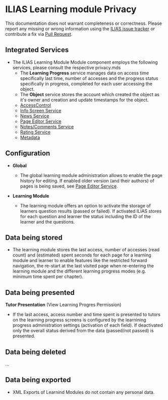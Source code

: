 # ILIAS Learning module Privacy

This documentation does not warrant completeness or correctness. Please report any
missing or wrong information using the [ILIAS issue tracker](https://mantis.ilias.de)
or contribute a fix via [Pull Request](../../docs/development/contributing.md#pull-request-to-the-repositories).

## Integrated Services

- The ILIAS Learning Module Module component employs the following services, please consult the respective privacy.mds
    - The **Learning Progress** service manages data on access time specifically last time, number of accesses and the progress status specifically in progress, completed for each user accessing the object.
    - The **Object** service stores the account which created the
      object as it's owner and creation and update timestamps for the
      object.
    - [AccessControl](../AccessControl/PRIVACY.md)
    - [Info Screen Service](../InfoScreen/PRIVACY.md)
    - [News Service](../News/Privacy.md)
    - [Page Editor Service](../COPage/Privacy.md)
    - [Notes/Comments Service](../Notes/Privacy.md)
    - [Rating Service](../Rating/Privacy.md)
    - [Metadata](../MetaData/Privacy.md)


## Configuration

- **Global**
    - The global learning module administration allows to enable the page history for editing. If enabled older version (and their authors) of pages is being saved, see [Page Editor Service](../../Services/COPage/Privacy.md).

- **Learning Module**
    - The learning module offers an option to activate the storage of learners question results (passed or failed). If activated ILIAS stores for each question and learner the status including the ID of the learner and the questions.

## Data being stored

- The learning module stores the last access, number of accesses (read count) and (estimated) spent seconds for each page for a learning module and learner to enable features like the restricted forward navigation, the re-start at the last visited page when re-entering the learning module and the different learning progress modes (e.g. minimum time spent per chapter).

## Data being presented

**Tutor Presentation** (View Learning Progres Permission)
- If the last access, access number and time spent is presented to tutors on the learning progress screens is configured by the learnining progress administration settings (activation of each field). If deactivated only the overall status derived from the data (passed/not passed) is presented.

## Data being deleted

...

## Data being exported

- XML Exports of Learnind Modules do not contain any personal data.
